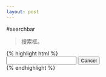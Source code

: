 ```yaml
---
layout: post
---
```


#searchbar

> 搜索框。
    
<div class='article-demo'>
    {% highlight html %}
       <div class="searchbar"><input class="search-query">
           <button class="btn search-btn">Cancel</button>
       </div>
    {% endhighlight %}
</div>


